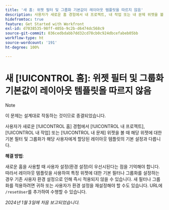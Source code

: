 ```yaml
---
title: '새 홈: 위젯 필터 및 그룹화 기본값이 레이아웃 템플릿을 따르지 않음'
description: 사용자가 새로운 홈 경험에서 내 프로젝트, 내 작업 또는 내 문제 위젯을 볼 때 해당 위젯에 대한 기본 필터 및 그룹화가 해당 사용자에게 할당된 레이아웃 템플릿의 기본 설정과 다릅니다.
hidefromtoc: true
feature: Get Started with Workfront
exl-id: d7038535-98ff-405b-9c2b-d6474dc568c9
source-git-commit: 036cedbdabb7dd32cd78cb0c924dbcefabeb05bb
workflow-type: ht
source-wordcount: '191'
ht-degree: 100%

---
```


# 새 [!UICONTROL 홈]: 위젯 필터 및 그룹화 기본값이 레이아웃 템플릿을 따르지 않음

>[!NOTE]
>
>이 문제는 설계대로 작동하는 것이므로 종결되었습니다.

사용자가 새로운 [!UICONTROL 홈] 경험에서 [!UICONTROL 내 프로젝트], [!UICONTROL 내 작업] 또는 [!UICONTROL 내 문제] 위젯을 볼 때 해당 위젯에 대한 기본 필터 및 그룹화가 해당 사용자에게 할당된 레이아웃 템플릿의 기본 설정과 다릅니다.

**해결 방법**:

새로운 홈을 사용할 때 사용자 설정(환경 설정)이 우선시된다는 점을 기억해야 합니다. 따라서 레이아웃 템플릿을 사용하여 특정 위젯에 대한 기본 필터나 그룹화를 설정하는 경우 기존 사용자 환경 설정으로 인해 즉시 적용되지 않을 수 있습니다. 새 필터나 그룹화를 적용하려면 귀하 또는 사용자가 환경 설정을 재설정해야 할 수도 있습니다. URL에 `/resetUser`를 추가하여 수행할 수 있습니다.

_2024년 1월 3일에 처음 보고되었습니다._
